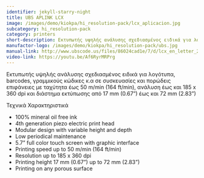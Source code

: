 ```yaml
---
identifier: jekyll-starry-night
title: UBS APLINK LCX
image: /images/demo/kiokpa/hi_resolution-pack/lcx_aplicacion.jpg
subcategory: hi_resolution-pack
category: printers
short-description: Εκτυπωτής υψηλής ανάλυσης σχεδιασμένος ειδικά για λογότυπα, barcodes, γραμμικούς κώδικες κ.α.
manufactor-logo: /images/demo/kiokpa/hi_resolution-pack/ubs.jpg
manual-link: http://www.ubscode.us/files/86024cad1e/7/d/lcx_en_letter_2017_low_web.pdf
video-link: https://youtu.be/Af6RyrMRPrg
---
```





Εκτυπωτής υψηλής ανάλυσης σχεδιασμένος ειδικά για λογότυπα, barcodes, γραμμικούς κώδικες κ.α  σε συσκευασίες και πορώδεις επιφάνειες με ταχύτητα έως  50 m/min (164 ft/min), ανάλυση έως και 185 x 360 dpi και διάστημα εκτύπωσης από 17 mm (0.67”) έως και  72 mm (2.83”)




Τεχνικά Χαρακτηριστικά

*    100% mineral oil free ink
*    4th generation piezo electric print head
*    Modular design with variable height and depth
*    Low periodical maintenance
*    5.7” full color touch screen with graphic interface
*    Printing speed up to 50 m/min (164 ft/min)
*    Resolution up to 185 x 360 dpi
*    Printing height 17 mm (0.67”) up to 72 mm (2.83”)
*    Printing on any porous surface

